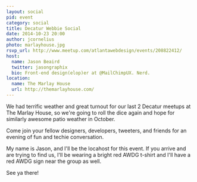 ```yaml
---
layout: social
pid: event
category: social
title: Decatur Webbie Social
date: 2014-10-23 20:00
author: jcornelius
photo: marlayhouse.jpg
rsvp_url: http://www.meetup.com/atlantawebdesign/events/208822412/
host:
  name: Jason Beaird
  twitter: jasongraphix
  bio: Front-end design(elop)er at @MailChimpUX. Nerd.
location:
  name: The Marlay House
  url: http://themarlayhouse.com/
---
```

We had terrific weather and great turnout for our last 2 Decatur meetups at The Marlay House, so we're going to roll the dice again and hope for similarly awesome patio weather in October.</p><p>Come join your fellow designers, developers, tweeters, and friends for an evening of fun and techie conversation.</p><p>My name is Jason, and I'll be the locahost for this event. If you arrive and are trying to find us, I'll be wearing a bright red AWDG t-shirt and I'll have a red AWDG sign near the group as well.

See ya there!
